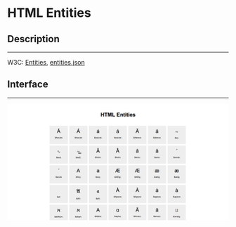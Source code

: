 # HTML Entities

## Description

---

W3C: [Entities](https://dev.w3.org/html5/html-author/charref), [entities.json](https://github.com/w3c/html/blob/master/entities.json)

## Interface

---

![](assets/layout.png)
